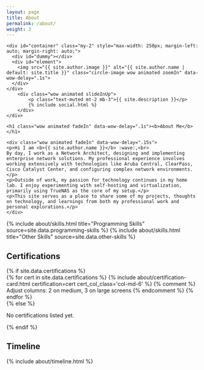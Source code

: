 ```yaml
---
layout: page
title: About
permalink: /about/
weight: 3
---
```


<div class="row mt-4 align-items-center">

  <div class="col-md-4 text-center">

    <div id="container" class="my-2" style="max-width: 250px; margin-left: auto; margin-right: auto;">
      <div id="dummy"></div>
      <div id="element">
        <img src="{{ site.author.image }}" alt="{{ site.author.name | default: site.title }}" class="circle-image wow animated zoomIn" data-wow-delay=".1s">
      </div>
    </div>
        <div class="wow animated slideInUp">
            <p class="text-muted mt-2 mb-3">{{ site.description }}</p>
            {% include social.html %}
        </div>
    </div>

  <div class="col-md-8 mt-4 mt-md-0 markdown-body">

    <h1 class="wow animated fadeIn" data-wow-delay=".1s"><b>About Me</b></h1>

    <div class="wow animated fadeIn" data-wow-delay=".15s">
    <p>Hi I am <b>{{ site.author.name }}</b> :wave:,<br>
    By day, I work as a Network Architect, designing and implementing enterprise network solutions. My professional experience involves working extensively with technologies like Aruba Central, ClearPass, Cisco Catalyst Center, and configuring complex network environments.</p>
    <p>Outside of work, my passion for technology continues in my home lab. I enjoy experimenting with self-hosting and virtualization, primarily using TrueNAS as the core of my setup.</p>
    <p>This site serves as a place to share some of my projects, thoughts on technology, and learnings from both my professional work and personal explorations.</p>
    </div>

  </div>

</div> <div class="row mt-4 wow animated fadeIn" data-wow-delay=".2s">
  {% include about/skills.html title="Programming Skills" source=site.data.programming-skills %}
  {% include about/skills.html title="Other Skills" source=site.data.other-skills %}
</div>
<div class="mt-5 wow animated fadeIn" data-wow-delay=".25s">
  <h2 class="mb-4 text-left">Certifications</h2>
  {% if site.data.certifications %}
    <div class="row justify-content-center">
     {% for cert in site.data.certifications %}
        {% include about/certification-card.html certification=cert cert_col_class='col-md-6' %} {% comment %} Adjust columns: 2 on medium, 3 on large screens {% endcomment %}
     {% endfor %}
    </div>
  {% else %}
    <div class="col-12 text-center text-muted">
      <p>No certifications listed yet.</p>
    </div>
  {% endif %}
</div>
<div class="wow animated fadeIn" data-wow-delay=".25s">
  <h2 class="mb-4 text-left">Timeline</h2>
  {% include about/timeline.html %}
</div>